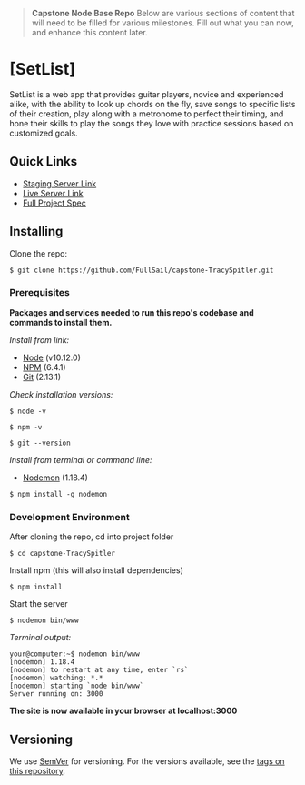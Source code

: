 > **Capstone Node Base Repo**
> Below are various sections of content that will need to be filled for various milestones. Fill out what you can now, and enhance this content later.


# [SetList]

SetList is a web app that provides guitar players, novice and experienced alike, with the ability to look up chords on the fly, save songs to specific lists of their creation, play along with a metronome to perfect their timing, and hone their skills to play the songs they love with practice sessions based on customized goals.

## Quick Links

* [Staging Server Link](#)
* [Live Server Link](#)
* [Full Project Spec](./docs/readme.md)

## Installing

Clone the repo:

```
$ git clone https://github.com/FullSail/capstone-TracySpitler.git
```

### Prerequisites

__Packages and services needed to run this repo's codebase and commands to install them.__

_Install from link:_

* [Node](https://nodejs.org/en/) (v10.12.0)
* [NPM](https://www.npmjs.com/get-npm) (6.4.1)
* [Git](https://git-scm.com/) (2.13.1)

_Check installation versions:_

```
$ node -v
```
```
$ npm -v
```
```
$ git --version
```

_Install from terminal or command line:_

* [Nodemon](https://nodemon.io/) (1.18.4)

```
$ npm install -g nodemon
```

### Development Environment

After cloning the repo, cd into project folder

```
$ cd capstone-TracySpitler
```

Install npm (this will also install dependencies)

```
$ npm install
```

Start the server

```
$ nodemon bin/www
```

_Terminal output:_

```
your@computer:~$ nodemon bin/www
[nodemon] 1.18.4
[nodemon] to restart at any time, enter `rs`
[nodemon] watching: *.*
[nodemon] starting `node bin/www`
Server running on: 3000
```

__The site is now available in your browser at localhost:3000__

## Versioning

We use [SemVer](http://semver.org/) for versioning. For the versions available, see the [tags on this repository](https://github.com/your/project/tags).
